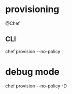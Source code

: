 # provisioning
@Chef

CLI
---




  chef provision --no-policy
  # debug mode
  chef provision --no-policy -D


